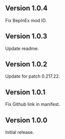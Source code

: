 ## Version 1.0.4
Fix BepInEx mod ID.

## Version 1.0.3
Update readme.

## Version 1.0.2
Update for patch 0.217.22.

## Version 1.0.1
Fix Github link in manifest.

## Version 1.0.0
Initial release.
